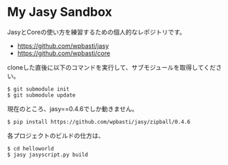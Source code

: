 My Jasy Sandbox
================

JasyとCoreの使い方を練習するための個人的なレポジトリです。

- https://github.com/wpbasti/jasy
- https://github.com/wpbasti/core

cloneした直後に以下のコマンドを実行して、サブモジュールを取得してください。

    $ git submodule init
    $ git submodule update

現在のところ、jasy==0.4.6でしか動きません。

    $ pip install https://github.com/wpbasti/jasy/zipball/0.4.6

各プロジェクトのビルドの仕方は、

    $ cd helloworld
    $ jasy jasyscript.py build
